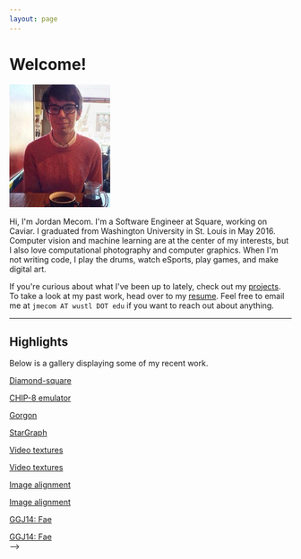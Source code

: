 ```yaml
---
layout: page
---
```


# Welcome!

<div class="avatar">
  <a href="images/me-big.jpg" class="thumbnail">
    <img class="avatar" src="images/me.jpg">
  </a>
</div>

Hi, I'm Jordan Mecom. I'm a Software Engineer at Square, working on Caviar. 
I graduated from Washington University in St. Louis in May 2016. Computer vision and machine learning are at the center of my interests, but I also love computational photography and computer graphics. When I'm not writing code, I play the drums, watch eSports, play games, and make digital art. 

If you're curious about what I've been up to lately, check out my [projects](/projects). 
To take a look at my past work, head over to my [resume](/resume). Feel free to email me at `jmecom AT wustl DOT edu` if you want to reach out about anything. 

<hr>

## Highlights

Below is a gallery displaying some of my recent work.

<div class="row">
  <div class="col-sm-6 col-md-3">
    <a href="images/image-analogies/results/artout.jpg" class="thumbnail">
      <div class="img-preview" style="background:url(images/image-analogies/results/artout.jpg) center"></div>
    </a>
  </div>

   <div class="col-sm-6 col-md-3">
    <a href="images/image-analogies/results/colorado.jpg" class="thumbnail">
      <div class="img-preview" style="background:url(images/image-analogies/results/colorado.jpg) center"></div>
    </a>
  </div>

   <div class="col-sm-6 col-md-3">
    <a href="images/gradient-domain-fusion/sf-npr-big.png" class="thumbnail">
      <div class="img-preview" style="background:url(images/gradient-domain-fusion/scale-sf.png)"></div>
    </a>
  </div>

   <div class="col-sm-6 col-md-3">
    <a href="images/gradient-domain-fusion/bb.png" class="thumbnail">
      <div class="img-preview" style="background:url(images/gradient-domain-fusion/scale-bb.png)"></div>
    </a>
  </div>

  <div class="col-sm-6 col-md-3">
    <a href="images/texture-synthesis/japanese-wallpaper-mincut.png" class="thumbnail">
      <div class="img-preview" style="background:url(images/texture-synthesis/japanese-wallpaper-mincut.png)"></div>
    </a>
  </div>

  <div class="col-sm-6 col-md-3">
    <a href="images/texture-synthesis/starfield-mincut.png" class="thumbnail">
      <div class="img-preview" style="background:url(images/texture-synthesis/starfield-mincut.png)"></div>
    </a>
  </div>
</div>

 
  <a href="images/ds-example-small.png">
    <figure>
      <div class="hover-color">
        <div class="img-preview" style="background:url(images/ds-example-small.png) center center"></div>
      </div>
    </figure>
    <figcaption>Diamond-square</figcaption>
  </a>

  <a href="images/chip8-maze.png">
    <figure>
      <div class="hover-color">
        <div class="img-preview" style="background:url(images/chip8-maze-small.png)"></div>
      </div>
    </figure>
    <figcaption>CHIP-8 emulator</figcaption>
  </a>

  <a href="images/gorgon2.png">
    <figure>
      <div class="hover-color">
        <div class="img-preview" style="background:url(images/gorgon2.png)"></div>
      </div>
    </figure>
    <figcaption>Gorgon</figcaption>
  </a>

  <a href="images/stargraph.png">
    <figure>
      <div class="hover-color">
        <div class="img-preview" style="background:url(images/stargraph-small.png)"></div>
      </div>
    </figure>
    <figcaption>StarGraph</figcaption>
  </a>

  <a href="images/video-textures/snow.gif">
    <figure>
      <div class="hover-color">
        <div class="img-preview" style="background:url(images/video-textures/snow.gif) center center"></div>
      </div>
    </figure>
    <figcaption>Video textures</figcaption>
  </a>

  <a href="images/video-textures/city-4.gif">
    <figure>
      <div class="hover-color">
        <div class="img-preview" style="background:url(images/video-textures/city-4.gif) 75% 40%"></div>
      </div>
    </figure>
    <figcaption>Video textures</figcaption>
  </a>

  <a href="images/gorskii-collection/big-church.jpg">
    <figure>
      <div class="hover-color">
        <div class="img-preview" style="background:url(images/preview-big-church.jpg)"></div>
      </div>
    </figure>
    <figcaption>Image alignment</figcaption>
  </a>

  <a href="images/gorskii-collection/house.jpg">
    <figure>
      <div class="hover-color">
        <div class="img-preview" style="background:url(images/preview-house.jpg)"></div>
      </div>
    </figure>
    <figcaption>Image alignment</figcaption>
  </a>

  <a href="images/fae1.png">
    <figure>
      <div class="hover-color">
        <div class="img-preview" style="background:url(images/fae1.png) bottom left"></div>
      </div>
    </figure>
    <figcaption>GGJ14: Fae</figcaption>
  </a>

  <a href="images/fae2.png">
    <figure>
      <div class="hover-color">
        <div class="img-preview" style="background:url(images/fae2.png) 25% 90%"></div>
      </div>
    </figure>
    <figcaption>GGJ14: Fae</figcaption>
  </a>

</div> -->


